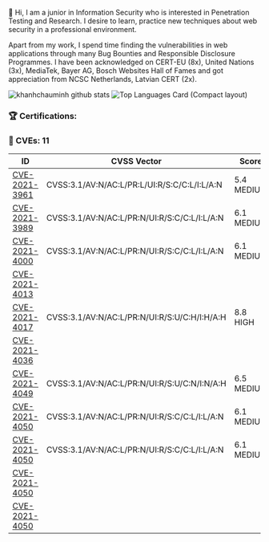 
👋 Hi, I am a junior in Information Security who is interested in Penetration Testing and Research. I desire to learn, practice new techniques about web security in a professional environment.

Apart from my work, I spend time finding the vulnerabilities in web applications through many Bug Bounties and Responsible Disclosure Programmes. I have been acknowledged on CERT-EU (8x), United Nations (3x), MediaTek, Bayer AG, Bosch Websites Hall of Fames and got appreciation from NCSC Netherlands, Latvian CERT (2x). 

![khanhchauminh github stats](https://github-readme-stats.vercel.app/api?username=khanhchauminh&count_private=true&show_icons=true&include_all_commits=true&theme=dark)
![Top Languages Card (Compact layout)](https://github-readme-stats.vercel.app/api/top-langs/?username=khanhchauminh&layout=compact&theme=dark)


### 🏆 Certifications:


### 🔎 CVEs: 11
|ID|CVSS Vector|Score|
|---|---|---|
|[CVE-2021-3961](https://nvd.nist.gov/vuln/detail/CVE-2021-3961)|CVSS:3.1/AV:N/AC:L/PR:L/UI:R/S:C/C:L/I:L/A:N|5.4 MEDIUM|
|[CVE-2021-3989](https://nvd.nist.gov/vuln/detail/CVE-2021-3989)|CVSS:3.1/AV:N/AC:L/PR:N/UI:R/S:C/C:L/I:L/A:N|6.1 MEDIUM|
|[CVE-2021-4000](https://nvd.nist.gov/vuln/detail/CVE-2021-4000)|CVSS:3.1/AV:N/AC:L/PR:N/UI:R/S:C/C:L/I:L/A:N|6.1 MEDIUM|
|[CVE-2021-4013](https://nvd.nist.gov/vuln/detail/CVE-2021-4013)|||
|[CVE-2021-4017](https://nvd.nist.gov/vuln/detail/CVE-2021-4017)|CVSS:3.1/AV:N/AC:L/PR:N/UI:R/S:U/C:H/I:H/A:H|8.8 HIGH|
|[CVE-2021-4036](https://nvd.nist.gov/vuln/detail/CVE-2021-4036)|||
|[CVE-2021-4049](https://nvd.nist.gov/vuln/detail/CVE-2021-4049)|CVSS:3.1/AV:N/AC:L/PR:N/UI:R/S:U/C:N/I:N/A:H|6.5 MEDIUM|
|[CVE-2021-4050](https://nvd.nist.gov/vuln/detail/CVE-2021-4050)|CVSS:3.1/AV:N/AC:L/PR:N/UI:R/S:C/C:L/I:L/A:N|6.1 MEDIUM|
|[CVE-2021-4050](https://nvd.nist.gov/vuln/detail/CVE-2021-4081)|CVSS:3.1/AV:N/AC:L/PR:N/UI:R/S:C/C:L/I:L/A:N|6.1 MEDIUM|
|[CVE-2021-4050](https://nvd.nist.gov/vuln/detail/CVE-2021-4082)|||
|[CVE-2021-4050](https://nvd.nist.gov/vuln/detail/CVE-2021-4092)|||
